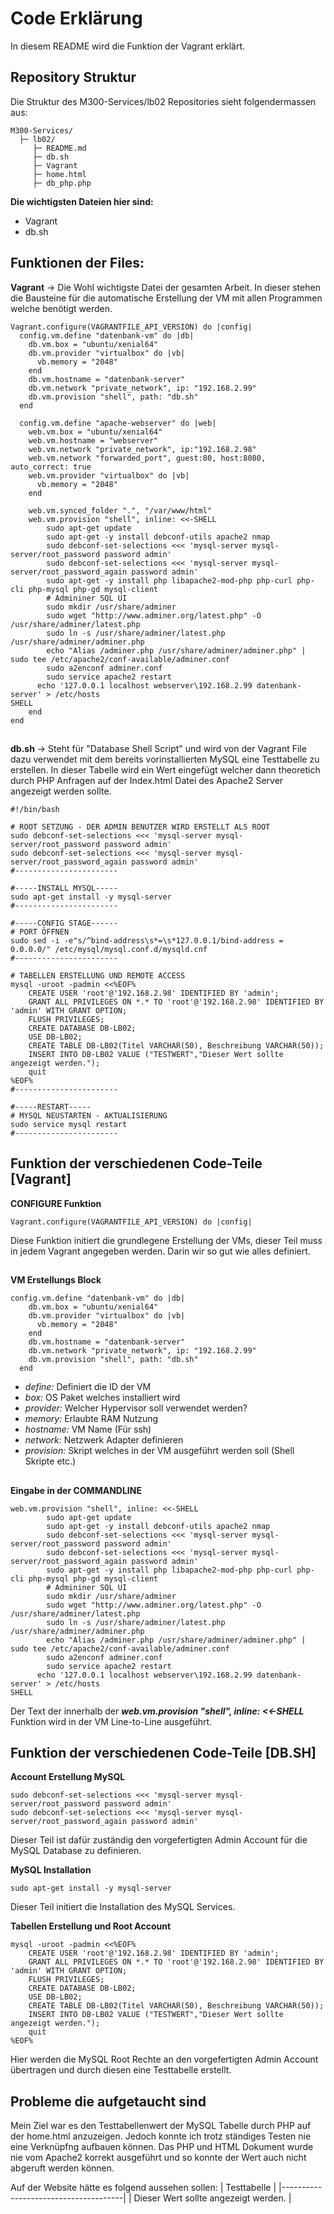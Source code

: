 # Code Erklärung
In diesem README wird die Funktion der Vagrant erklärt.
## Repository Struktur
Die Struktur des M300-Services/lb02 Repositories sieht folgendermassen aus:
```
M300-Services/
  ├─ lb02/
     ├─ README.md
     ├─ db.sh
     ├─ Vagrant
     ├─ home.html
     ├─ db_php.php
```
**Die wichtigsten Dateien hier sind:**
- Vagrant
- db.sh

## Funktionen der Files:
**Vagrant** ->
Die Wohl wichtigste Datei der gesamten Arbeit. In dieser stehen die Bausteine für die automatische Erstellung der VM mit allen Programmen welche benötigt werden.

```
Vagrant.configure(VAGRANTFILE_API_VERSION) do |config|
  config.vm.define "datenbank-vm" do |db|
    db.vm.box = "ubuntu/xenial64"
	db.vm.provider "virtualbox" do |vb|
	  vb.memory = "2048"  
	end
    db.vm.hostname = "datenbank-server"
    db.vm.network "private_network", ip: "192.168.2.99"
  	db.vm.provision "shell", path: "db.sh"
  end

  config.vm.define "apache-webserver" do |web|
    web.vm.box = "ubuntu/xenial64"
    web.vm.hostname = "webserver"
    web.vm.network "private_network", ip:"192.168.2.98" 
	web.vm.network "forwarded_port", guest:80, host:8080, auto_correct: true
	web.vm.provider "virtualbox" do |vb|
	  vb.memory = "2048"  
	end     

  	web.vm.synced_folder ".", "/var/www/html"  
	web.vm.provision "shell", inline: <<-SHELL
		sudo apt-get update
		sudo apt-get -y install debconf-utils apache2 nmap
		sudo debconf-set-selections <<< 'mysql-server mysql-server/root_password password admin'
		sudo debconf-set-selections <<< 'mysql-server mysql-server/root_password_again password admin'
		sudo apt-get -y install php libapache2-mod-php php-curl php-cli php-mysql php-gd mysql-client  
		# Admininer SQL UI 
		sudo mkdir /usr/share/adminer
		sudo wget "http://www.adminer.org/latest.php" -O /usr/share/adminer/latest.php
		sudo ln -s /usr/share/adminer/latest.php /usr/share/adminer/adminer.php
		echo "Alias /adminer.php /usr/share/adminer/adminer.php" | sudo tee /etc/apache2/conf-available/adminer.conf
		sudo a2enconf adminer.conf 
		sudo service apache2 restart 
	  echo '127.0.0.1 localhost webserver\192.168.2.99 datenbank-server' > /etc/hosts
SHELL
	end  
end
```
##
**db.sh** -> Steht für "Database Shell Script" und wird von der Vagrant File dazu verwendet mit dem bereits vorinstallierten MySQL eine Testtabelle zu erstellen. In dieser Tabelle wird ein Wert eingefügt welcher dann theoretich durch PHP Anfragen auf der Index.html Datei des Apache2 Server angezeigt werden sollte.

```
#!/bin/bash

# ROOT SETZUNG - DER ADMIN BENUTZER WIRD ERSTELLT ALS ROOT
sudo debconf-set-selections <<< 'mysql-server mysql-server/root_password password admin'
sudo debconf-set-selections <<< 'mysql-server mysql-server/root_password_again password admin'
#-----------------------

#-----INSTALL MYSQL-----
sudo apt-get install -y mysql-server
#-----------------------

#-----CONFIG STAGE------
# PORT ÖFFNEN
sudo sed -i -e"s/^bind-address\s*=\s*127.0.0.1/bind-address = 0.0.0.0/" /etc/mysql/mysql.conf.d/mysqld.cnf
#-----------------------

# TABELLEN ERSTELLUNG UND REMOTE ACCESS
mysql -uroot -padmin <<%EOF%
	CREATE USER 'root'@'192.168.2.98' IDENTIFIED BY 'admin';
	GRANT ALL PRIVILEGES ON *.* TO 'root'@'192.168.2.98' IDENTIFIED BY 'admin' WITH GRANT OPTION;
	FLUSH PRIVILEGES;
	CREATE DATABASE DB-LB02;
	USE DB-LB02;
	CREATE TABLE DB-LB02(Titel VARCHAR(50), Beschreibung VARCHAR(50));
	INSERT INTO DB-LB02 VALUE ("TESTWERT","Dieser Wert sollte angezeigt werden.");
	quit
%EOF%
#-----------------------

#-----RESTART-----
# MYSQL NEUSTARTEN - AKTUALISIERUNG
sudo service mysql restart
#-----------------------
```

## Funktion der verschiedenen Code-Teile [Vagrant]
**CONFIGURE Funktion**
```
Vagrant.configure(VAGRANTFILE_API_VERSION) do |config|
```
Diese Funktion initiert die grundlegene Erstellung der VMs, dieser Teil muss in jedem Vagrant angegeben werden. Darin wir so gut wie alles definiert.
##
**VM Erstellungs Block**
```
config.vm.define "datenbank-vm" do |db|
    db.vm.box = "ubuntu/xenial64"
	db.vm.provider "virtualbox" do |vb|
	  vb.memory = "2048"  
	end
    db.vm.hostname = "datenbank-server"
    db.vm.network "private_network", ip: "192.168.2.99"
  	db.vm.provision "shell", path: "db.sh"
  end
```
- *define:* Definiert die ID der VM
- *box:* OS Paket welches installiert wird
- *provider:* Welcher Hypervisor soll verwendet werden?
- *memory:* Erlaubte RAM Nutzung
- *hostname:* VM Name (Für ssh)
- *network:* Netzwerk Adapter definieren
- *provision:* Skript welches in der VM ausgeführt werden soll (Shell Skripte etc.)
##
**Eingabe in der COMMANDLINE**
```
web.vm.provision "shell", inline: <<-SHELL
		sudo apt-get update
		sudo apt-get -y install debconf-utils apache2 nmap
		sudo debconf-set-selections <<< 'mysql-server mysql-server/root_password password admin'
		sudo debconf-set-selections <<< 'mysql-server mysql-server/root_password_again password admin'
		sudo apt-get -y install php libapache2-mod-php php-curl php-cli php-mysql php-gd mysql-client  
		# Admininer SQL UI 
		sudo mkdir /usr/share/adminer
		sudo wget "http://www.adminer.org/latest.php" -O /usr/share/adminer/latest.php
		sudo ln -s /usr/share/adminer/latest.php /usr/share/adminer/adminer.php
		echo "Alias /adminer.php /usr/share/adminer/adminer.php" | sudo tee /etc/apache2/conf-available/adminer.conf
		sudo a2enconf adminer.conf 
		sudo service apache2 restart 
	  echo '127.0.0.1 localhost webserver\192.168.2.99 datenbank-server' > /etc/hosts
SHELL
```
Der Text der innerhalb der ***web.vm.provision "shell", inline: <<-SHELL*** Funktion wird in der VM Line-to-Line ausgeführt.

## Funktion der verschiedenen Code-Teile [DB.SH]
**Account Erstellung MySQL**
```
sudo debconf-set-selections <<< 'mysql-server mysql-server/root_password password admin'
sudo debconf-set-selections <<< 'mysql-server mysql-server/root_password_again password admin'
```
Dieser Teil ist dafür zuständig den vorgefertigten Admin Account für die MySQL Database zu definieren.

**MySQL Installation**
```
sudo apt-get install -y mysql-server
```
Dieser Teil initiert die Installation des MySQL Services.

**Tabellen Erstellung und Root Account**
```
mysql -uroot -padmin <<%EOF%
	CREATE USER 'root'@'192.168.2.98' IDENTIFIED BY 'admin';
	GRANT ALL PRIVILEGES ON *.* TO 'root'@'192.168.2.98' IDENTIFIED BY 'admin' WITH GRANT OPTION;
	FLUSH PRIVILEGES;
	CREATE DATABASE DB-LB02;
	USE DB-LB02;
	CREATE TABLE DB-LB02(Titel VARCHAR(50), Beschreibung VARCHAR(50));
	INSERT INTO DB-LB02 VALUE ("TESTWERT","Dieser Wert sollte angezeigt werden.");
	quit
%EOF%
```
Hier werden die MySQL Root Rechte an den vorgefertigten Admin Account übertragen und durch diesen eine Testtabelle erstellt.

## Probleme die aufgetaucht sind
Mein Ziel war es den Testtabellenwert der MySQL Tabelle durch PHP auf der home.html anzuzeigen. Jedoch konnte ich trotz ständiges Testen nie eine Verknüpfng aufbauen können. Das PHP und HTML Dokument wurde nie vom Apache2 korrekt ausgeführt und so konnte der Wert auch nicht abgeruft werden können.

Auf der Website hätte es folgend aussehen sollen:
|             Testtabelle              |
|--------------------------------------|
| Dieser Wert sollte angezeigt werden. |
